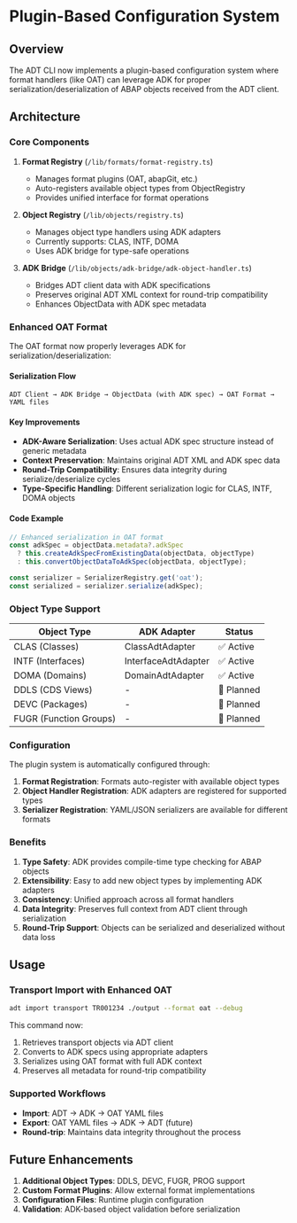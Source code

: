 # Plugin-Based Configuration System

## Overview

The ADT CLI now implements a plugin-based configuration system where format handlers (like OAT) can leverage ADK for proper serialization/deserialization of ABAP objects received from the ADT client.

## Architecture

### Core Components

1. **Format Registry** (`/lib/formats/format-registry.ts`)

   - Manages format plugins (OAT, abapGit, etc.)
   - Auto-registers available object types from ObjectRegistry
   - Provides unified interface for format operations

2. **Object Registry** (`/lib/objects/registry.ts`)

   - Manages object type handlers using ADK adapters
   - Currently supports: CLAS, INTF, DOMA
   - Uses ADK bridge for type-safe operations

3. **ADK Bridge** (`/lib/objects/adk-bridge/adk-object-handler.ts`)
   - Bridges ADT client data with ADK specifications
   - Preserves original ADT XML context for round-trip compatibility
   - Enhances ObjectData with ADK spec metadata

### Enhanced OAT Format

The OAT format now properly leverages ADK for serialization/deserialization:

#### Serialization Flow

```
ADT Client → ADK Bridge → ObjectData (with ADK spec) → OAT Format → YAML files
```

#### Key Improvements

- **ADK-Aware Serialization**: Uses actual ADK spec structure instead of generic metadata
- **Context Preservation**: Maintains original ADT XML and ADK spec data
- **Round-Trip Compatibility**: Ensures data integrity during serialize/deserialize cycles
- **Type-Specific Handling**: Different serialization logic for CLAS, INTF, DOMA objects

#### Code Example

```typescript
// Enhanced serialization in OAT format
const adkSpec = objectData.metadata?.adkSpec
  ? this.createAdkSpecFromExistingData(objectData, objectType)
  : this.convertObjectDataToAdkSpec(objectData, objectType);

const serializer = SerializerRegistry.get('oat');
const serialized = serializer.serialize(adkSpec);
```

### Object Type Support

| Object Type            | ADK Adapter         | Status     |
| ---------------------- | ------------------- | ---------- |
| CLAS (Classes)         | ClassAdtAdapter     | ✅ Active  |
| INTF (Interfaces)      | InterfaceAdtAdapter | ✅ Active  |
| DOMA (Domains)         | DomainAdtAdapter    | ✅ Active  |
| DDLS (CDS Views)       | -                   | 🔄 Planned |
| DEVC (Packages)        | -                   | 🔄 Planned |
| FUGR (Function Groups) | -                   | 🔄 Planned |

### Configuration

The plugin system is automatically configured through:

1. **Format Registration**: Formats auto-register with available object types
2. **Object Handler Registration**: ADK adapters are registered for supported types
3. **Serializer Registration**: YAML/JSON serializers are available for different formats

### Benefits

1. **Type Safety**: ADK provides compile-time type checking for ABAP objects
2. **Extensibility**: Easy to add new object types by implementing ADK adapters
3. **Consistency**: Unified approach across all format handlers
4. **Data Integrity**: Preserves full context from ADT client through serialization
5. **Round-Trip Support**: Objects can be serialized and deserialized without data loss

## Usage

### Transport Import with Enhanced OAT

```bash
adt import transport TR001234 ./output --format oat --debug
```

This command now:

1. Retrieves transport objects via ADT client
2. Converts to ADK specs using appropriate adapters
3. Serializes using OAT format with full ADK context
4. Preserves all metadata for round-trip compatibility

### Supported Workflows

- **Import**: ADT → ADK → OAT YAML files
- **Export**: OAT YAML files → ADK → ADT (future)
- **Round-trip**: Maintains data integrity throughout the process

## Future Enhancements

1. **Additional Object Types**: DDLS, DEVC, FUGR, PROG support
2. **Custom Format Plugins**: Allow external format implementations
3. **Configuration Files**: Runtime plugin configuration
4. **Validation**: ADK-based object validation before serialization
